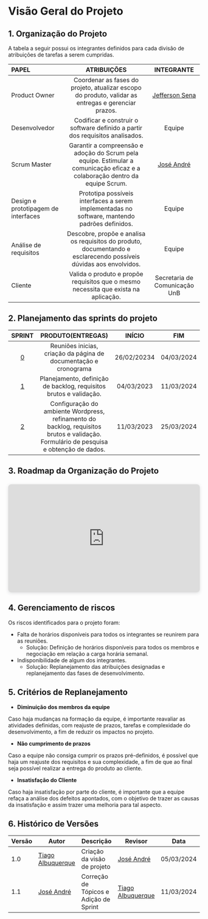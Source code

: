 #  Visão Geral do Projeto

## 1. Organização do Projeto

A tabela a seguir possui os integrantes definidos para cada divisão de atribuições de tarefas a serem cumpridas.

| **PAPEL**                           | **ATRIBUIÇÕES**                                                                                                 | **INTEGRANTE**   | 
|:------------------------------------|:----------------------------------------------------------------------------------------------------------------:|:----------------:|
| Product Owner                     | Coordenar as fases do projeto, atualizar escopo do produto, validar as entregas e gerenciar prazos.               | [Jefferson Sena](https://github.com/JeffersonSenaa)       |
| Desenvolvedor                       | Codificar e construir o software definido a partir dos requisitos analisados.                                     | Equipe        |
| Scrum Master    | Garantir a compreensão e adoção do Scrum pela equipe. Estimular a comunicação eficaz e a colaboração dentro da equipe Scrum.                                 | [José André](https://github.com/joseandre25)          |
| Design e prototipagem de interfaces | Prototipa possíveis interfaces a serem implementadas no software, mantendo padrões definidos.                     |   Equipe       |
| Análise de requisitos      | Descobre, propõe e analisa os requisitos do produto, documentando e esclarecendo possíveis dúvidas aos envolvidos. | Equipe      |
| Cliente                             | Valida o produto e propõe requisitos que o mesmo necessita que exista na aplicação.                               | Secretaria de Comunicação UnB           |


## 2. Planejamento das sprints do projeto

| **SPRINT**  |                           **PRODUTO(ENTREGAS)**                           | **INÍCIO**      |    **FIM**     |
|:-------------:|:-------------------------------------------------------------------------:|:---------------:|:--------------:|
|       [0](https://residenciaticbrisa.github.io/T2G7-Revista-Darcy/sprints/sprint00/planejamento/)       | Reuniões inicias, criação da página de documentação e cronograma          |  26/02/20234    | 04/03/2024     |
|       [1](https://residenciaticbrisa.github.io/T2G7-Revista-Darcy/sprints/sprint01/planejamento/)       | Planejamento, definição de backlog, requisitos brutos e validação.        |  04/03/2023     | 11/03/2024     |
|       [2](https://residenciaticbrisa.github.io/T2G7-Revista-Darcy/sprints/sprint02/planejamento/)       | Configuração do ambiente Wordpress, refinamento do backlog, requisitos brutos e validação. Formulário de pesquisa e obtenção de dados.       |  11/03/2023     | 25/03/2024     |

## 3. Roadmap da Organização do Projeto

<div style="position: relative; width: 100%; height: 0; padding-top: 56.2500%;
 padding-bottom: 0; box-shadow: 0 2px 8px 0 rgba(63,69,81,0.16); margin-top: 1.6em; margin-bottom: 0.9em; overflow: hidden;
 border-radius: 8px; will-change: transform;">
  <iframe loading="lazy" style="position: absolute; width: 100%; height: 100%; top: 0; left: 0; border: none; padding: 0;margin: 0;"
    src="https:&#x2F;&#x2F;www.canva.com&#x2F;design&#x2F;DAGAnS3sCIY&#x2F;3W31ZR9tGdoxVUa2ehPeIw&#x2F;view?embed" allowfullscreen="allowfullscreen" allow="fullscreen">
  </iframe>
</div>
<a href="https:&#x2F;&#x2F;www.canva.com&#x2F;design&#x2F;DAGAnS3sCIY&#x2F;3W31ZR9tGdoxVUa2ehPeIw&#x2F;view?utm_content=DAGAnS3sCIY&amp;utm_campaign=designshare&amp;utm_medium=embeds&amp;utm_source=link" target="_blank" rel="noopener"></a>
                        
## 4. Gerenciamento de riscos

Os riscos identificados para o projeto foram:

- Falta de horários disponíveis para todos os integrantes se reunirem para as reuniões.
    - Solução:
      Definição de horários disponíveis para todos os membros e negociação em relação a carga horária semanal.
- Indisponibilidade de algum dos integrantes.
    - Solução:
      Replanejamento das atribuições designadas e replanejamento das fases de desenvolvimento.

## 5. Critérios de Replanejamento

   - **Diminuição dos membros da equipe**

   Caso haja mudanças na formação da equipe, é importante reavaliar as atividades definidas, com reajuste de prazos, tarefas e complexidade do desenvolvimento, a fim de reduzir os impactos no projeto.

   - **Não cumprimento de prazos**

   Caso a equipe não consiga cumprir os prazos pré-definidos, é possível que haja um reajuste dos requisitos e sua complexidade, a fim de que ao final seja possível realizar a entrega do produto ao cliente.

   - **Insatisfação do Cliente**

   Caso haja insatisfação por parte do cliente, é importante que a equipe refaça a análise dos defeitos apontados, com o objetivo de trazer as causas da insatisfação e assim trazer uma melhoria para tal aspecto.

## 6. Histórico de Versões

| Versão | Autor | Descrição | Revisor | Data |
| -------| ----- | --------- | ---- | ----- |
| 1.0    | [Tiago Albuquerque](https://github.com/Tiago1604) | Criação da visão de projeto | [José André](https://github.com/joseandre25)| 05/03/2024 |
| 1.1    | [José André](https://github.com/joseandre25) | Correção de Tópicos e Adição de Sprint | [Tiago Albuquerque](https://github.com/Tiago1604) | 11/03/2024 |